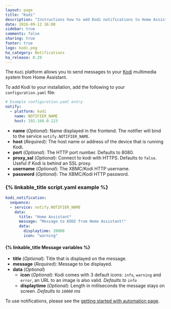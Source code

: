 ```yaml
---
layout: page
title: "Kodi"
description: "Instructions how to add Kodi notifications to Home Assistant."
date: 2016-09-12 16:00
sidebar: true
comments: false
sharing: true
footer: true
logo: kodi.png
ha_category: Notifications
ha_release: 0.29
---
```



The `Kodi` platform allows you to send messages to your  [Kodi](https://kodi.tv/) multimedia system from Home Assistant.

To add Kodi to your installation, add the following to your `configuration.yaml` file:

```yaml
# Example configuration.yaml entry
notify:
  - platform: kodi
    name: NOTIFIER_NAME
    host: 192.168.0.123
```

- **name** (*Optional*): Name displayed in the frontend. The notifier will bind to the service `notify.NOTIFIER_NAME`.
- **host** (*Required*): The host name or address of the device that is running Kodi.
- **port** (*Optional*): The HTTP port number. Defaults to 8080.
- **proxy_ssl** (*Optional*): Connect to kodi with HTTPS. Defaults to `false`. Useful if Kodi is behind an SSL proxy.
- **username** (*Optional*): The XBMC/Kodi HTTP username.
- **password** (*Optional*): The XBMC/Kodi HTTP password.

### {% linkable_title script.yaml example %}

```yaml
kodi_notification:
  sequence:
  - service: notify.NOTIFIER_NAME
    data:
      title: "Home Assistant"
      message: "Message to KODI from Home Assistant!"
      data:
        displaytime: 20000
        icon: "warning"
```

#### {% linkable_title Message variables %}

- **title** (*Optional*): Title that is displayed on the message.
- **message** (*Required*): Message to be displayed.
- **data** (*Optional*)
  - **icon** (*Optional*): Kodi comes with 3 default icons: `info`, `warning` and `error`, an URL to an image is also valid. *Defaults to `info`*
  - **displaytime** (*Optional*): Length in milliseconds the message stays on screen. *Defaults to `10000` ms*

To use notifications, please see the [getting started with automation page](/getting-started/automation/).
